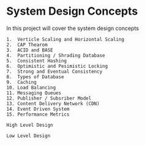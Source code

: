 # System Design Concepts

In this project will cover the system design concepts

    1.  Verticle Scaling and Horizontal Scaling
    2.  CAP Thearom
    3.  ACID and BASE
    4.  Partitioning / Shrading Database
    5.  Consistent Hashing
    6.  Optimistic and Pesimistic Locking
    7.  Strong and Eventual Consistency
    8.  Types of Database
    9.  Caching
    10. Load Balancing
    11. Messaging Queues
    12. Publisher / Subsriber Model
    13. Content Delivery Network (CDN)
    14. Event Driven System
    15. Performance Metrics
    
    High Level Design
    
    Low Level Design

